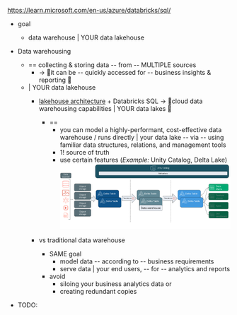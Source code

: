 https://learn.microsoft.com/en-us/azure/databricks/sql/

* goal
  * data warehouse | YOUR data lakehouse 

* Data warehousing
  * == collecting & storing data -- from -- MULTIPLE sources
    * -> 👀it can be -- quickly accessed for -- business insights & reporting 👀 
  * | YOUR data lakehouse
    * [lakehouse architecture](lakehouse.md) + Databricks SQL -> 👀cloud data warehousing capabilities | YOUR data lakes 👀 
      * == 
        * you can model a highly-performant, cost-effective data warehouse / runs directly | your data lake -- via -- using familiar data structures, relations, and management tools
        * 1! source of truth
        * use certain features (_Example:_ Unity Catalog, Delta Lake)
  ![](images/sql-1.png)
  
    * vs traditional data warehouse
      * SAME goal
        * model data -- according to -- business requirements
        * serve data | your end users, -- for -- analytics and reports
      * avoid 
        * siloing your business analytics data or 
        * creating redundant copies

* TODO:
    
